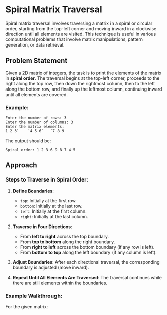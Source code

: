 # Spiral Matrix Traversal

Spiral matrix traversal involves traversing a matrix in a spiral or circular order, starting from the top-left corner and moving inward in a clockwise direction until all elements are visited. This technique is useful in various computational problems that involve matrix manipulations, pattern generation, or data retrieval.

## Problem Statement

Given a 2D matrix of integers, the task is to print the elements of the matrix in **spiral order**. The traversal begins at the top-left corner, proceeds to the right along the top row, then down the rightmost column, then to the left along the bottom row, and finally up the leftmost column, continuing inward until all elements are covered.

### Example:
`Enter the number of rows: 3`  
`Enter the number of columns: 3`  
`Enter the matrix elements:`  
```1 2 3`   
`4 5 6`  
`7 8 9```


The output should be:

`Spiral order: 1 2 3 6 9 8 7 4 5`



## Approach

### Steps to Traverse in Spiral Order:

1. **Define Boundaries**:
   - `top`: Initially at the first row.
   - `bottom`: Initially at the last row.
   - `left`: Initially at the first column.
   - `right`: Initially at the last column.

2. **Traverse in Four Directions**:
   - From **left to right** across the top boundary.
   - From **top to bottom** along the right boundary.
   - From **right to left** across the bottom boundary (if any row is left).
   - From **bottom to top** along the left boundary (if any column is left).

3. **Adjust Boundaries**:
   After each directional traversal, the corresponding boundary is adjusted (move inward).

4. **Repeat Until All Elements Are Traversed**:
   The traversal continues while there are still elements within the boundaries.

### Example Walkthrough:
For the given matrix:

